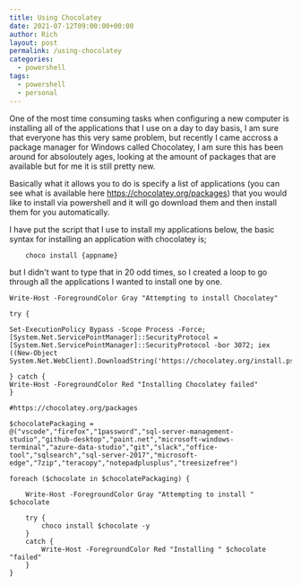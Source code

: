 ```yaml
---
title: Using Chocolatey
date: 2021-07-12T09:00:00+00:00
author: Rich
layout: post
permalink: /using-chocolatey
categories:
  - powershell
tags:
  - powershell
  - personal
---
```


One of the most time consuming tasks when configuring a new computer is installing all of the applications that I use on a day to day basis, I am sure that everyone has this very same problem, but recently I came accross a package manager for Windows called Chocolatey, I am sure this has been around for absoloutely ages, looking at the amount of packages that are available but for me it is still pretty new. 

Basically what it allows you to do is specify a list of applications (you can see what is available here https://chocolatey.org/packages) that you would like to install via powershell and it will go download them and then install them for you automatically. 

I have put the script that I use to install my applications below, the basic syntax for installing an application with chocolatey is; 

```
    choco install {appname}
```

but I didn't want to type that in 20 odd times, so I created a loop to go through all the applications I wanted to install one by one.

```
Write-Host -ForegroundColor Gray "Attempting to install Chocolatey"

try {

Set-ExecutionPolicy Bypass -Scope Process -Force; [System.Net.ServicePointManager]::SecurityProtocol = [System.Net.ServicePointManager]::SecurityProtocol -bor 3072; iex ((New-Object System.Net.WebClient).DownloadString('https://chocolatey.org/install.ps1'))

} catch {
Write-Host -ForegroundColor Red "Installing Chocolatey failed"
}

#https://chocolatey.org/packages

$chocolatePackaging = 
@("vscode","firefox","1password","sql-server-management-studio","github-desktop","paint.net","microsoft-windows-terminal","azure-data-studio","git","slack","office-tool","sqlsearch","sql-server-2017","microsoft-edge","7zip","teracopy","notepadplusplus","treesizefree")

foreach ($chocolate in $chocolatePackaging) {

    Write-Host -ForegroundColor Gray "Attempting to install " $chocolate 

    try {
        choco install $chocolate -y
    }
    catch {
        Write-Host -ForegroundColor Red "Installing " $chocolate "failed"
    }
}
```
